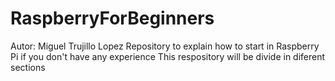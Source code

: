 # RaspberryForBeginners
Autor: Miguel Trujillo Lopez
Repository to explain how to start in Raspberry Pi if you don't have any experience
This respository will be divide in diferent sections
